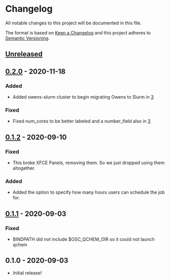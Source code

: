 # Changelog
All notable changes to this project will be documented in this file.

The format is based on [Keep a Changelog](http://keepachangelog.com/en/1.0.0/)
and this project adheres to [Semantic Versioning](http://semver.org/spec/v2.0.0.html).

## [Unreleased]
## [0.2.0] - 2020-11-18
### Added
- Added owens-slurm cluster to begin migrating Owens to Slurm in
  [3](https://github.com/OSC/bc_osc_iqmol/pull/3)

### Fixed
- Fixed num_cores to be better labeled and a number_field also in
  [3](https://github.com/OSC/bc_osc_iqmol/pull/3)

## [0.1.2] - 2020-09-10
### Fixed
- This broke XFCE Panels, removing them. So we just dropped using them altogether.

### Added
- Added the option to specify how many hours users can schedule the job for.

## [0.1.1] - 2020-09-03
### Fixed
- BINDPATH did not include $OSC_QCHEM_DIR so it could not launch qchem

## 0.1.0 - 2020-09-03
- Initial release!

[Unreleased]: https://github.com/OSC/bc_osc_iqmol/compare/v0.2.0...HEAD
[0.2.0]: https://github.com/OSC/bc_osc_iqmol/compare/v0.1.2...v0.2.0
[0.1.2]: https://github.com/OSC/bc_osc_iqmol/compare/v0.1.1...v0.1.2
[0.1.1]: https://github.com/OSC/bc_osc_iqmol/compare/v0.1.0...v0.1.1
